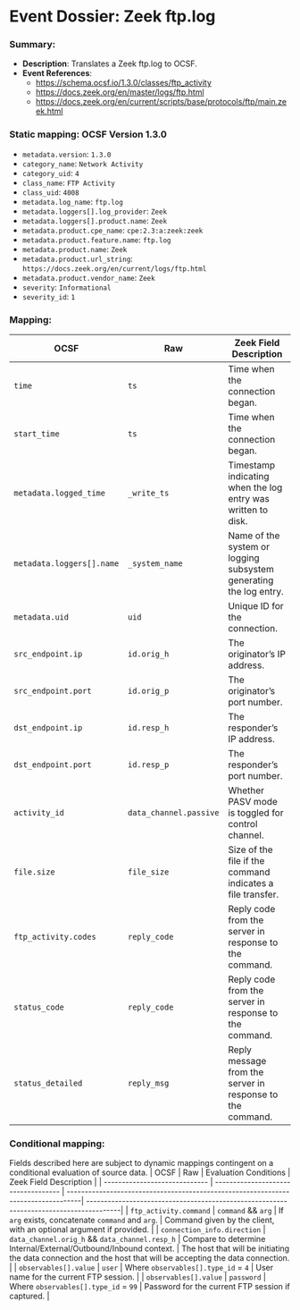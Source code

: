 # Event Dossier: Zeek ftp.log
### Summary:
- **Description**: Translates a Zeek ftp.log to OCSF. 
- **Event References**:
  - https://schema.ocsf.io/1.3.0/classes/ftp_activity
  - https://docs.zeek.org/en/master/logs/ftp.html
  - https://docs.zeek.org/en/current/scripts/base/protocols/ftp/main.zeek.html
    
 ### Static mapping: OCSF Version 1.3.0
 - `metadata.version`: `1.3.0`
 - `category_name`: `Network Activity`
 - `category_uid`: `4`
 - `class_name`: `FTP Activity`
 - `class_uid`: `4008`
 - `metadata.log_name`: `ftp.log`
 - `metadata.loggers[].log_provider`: `Zeek`
 - `metadata.loggers[].product.name`: `Zeek`
 - `metadata.product.cpe_name`: `cpe:2.3:a:zeek:zeek`
 - `metadata.product.feature.name`: `ftp.log`
 - `metadata.product.name`: `Zeek`
 - `metadata.product.url_string`: `https://docs.zeek.org/en/current/logs/ftp.html`
 - `metadata.product.vendor_name`: `Zeek`
 - `severity`: `Informational`
 - `severity_id`: `1`

 ### Mapping:

| OCSF                          | Raw                 | Zeek Field Description                                                                 |
| ----------------------------- | ------------------- | --------------------------------------------------------------------------------------- |
| `time`                        | `ts`                | Time when the connection began.                                                     |
| `start_time`                  | `ts`                | Time when the connection began.                                                     |
| `metadata.logged_time`        | `_write_ts`         | Timestamp indicating when the log entry was written to disk.                            |
| `metadata.loggers[].name`     | `_system_name`      | Name of the system or logging subsystem generating the log entry.                        |
| `metadata.uid`                | `uid`               | Unique ID for the connection.                                                           |
| `src_endpoint.ip`             | `id.orig_h`         | The originator’s IP address.                                                            |
| `src_endpoint.port`           | `id.orig_p`         | The originator’s port number.                                                           |
| `dst_endpoint.ip`             | `id.resp_h`         | The responder’s IP address.                                                             |
| `dst_endpoint.port`           | `id.resp_p`         | The responder’s port number.                                                            |
| `activity_id`                 | `data_channel.passive` | Whether PASV mode is toggled for control channel.                                     |
| `file.size`                   | `file_size`         | Size of the file if the command indicates a file transfer.                               |
| `ftp_activity.codes`          | `reply_code`        | Reply code from the server in response to the command.                                   |
| `status_code`                 | `reply_code`        | Reply code from the server in response to the command.                                   |
| `status_detailed`             | `reply_msg`         | Reply message from the server in response to the command.                                |


 ### Conditional mapping:
Fields described here are subject to dynamic mappings contingent on a conditional evaluation of source data.
| OCSF                          | Raw                                 | Evaluation Conditions                                                             | Zeek Field Description                                                                 |
| ----------------------------- | ----------------------------------- | ----------------------------------------------------------------------------------| ---------------------------------------------------------------------------------------|
| `ftp_activity.command`        | `command` && `arg`                  | If `arg` exists, concatenate `command` and `arg`.                                 | Command given by the client, with an optional argument if provided.                    |
| `connection_info.direction`   | `data_channel.orig_h` && `data_channel.resp_h` | Compare to determine Internal/External/Outbound/Inbound context.       | The host that will be initiating the data connection and the host that will be accepting the data connection. |
| `observables[].value`         | `user`                              | Where `observables[].type_id` = `4`                                               | User name for the current FTP session.                                                 |
| `observables[].value`         | `password`                          | Where `observables[].type_id` = `99`                                              | Password for the current FTP session if captured.                                      |
